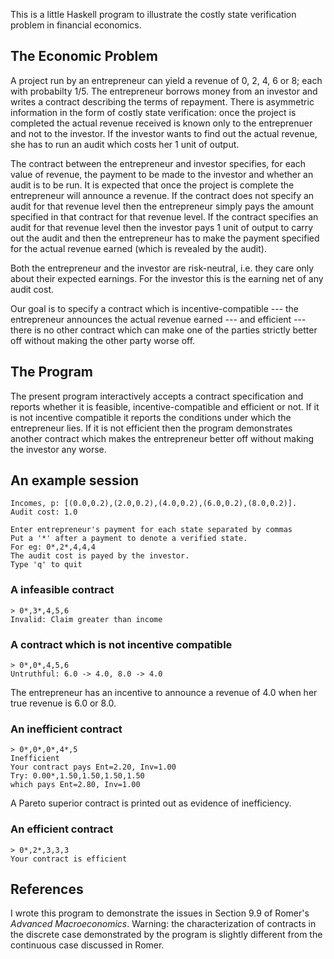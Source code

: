 This is a little Haskell program to illustrate the costly
state verification problem in financial economics.

## The Economic Problem

A project run by an entrepreneur can yield a revenue of 0,
2, 4, 6 or 8; each with probabilty 1/5. The entrepreneur
borrows money from an investor and writes a contract
describing the terms of repayment. There is asymmetric
information in the form of costly state verification: once
the project is completed the actual revenue received is
known only to the entreprenuer and not to the investor.  If
the investor wants to find out the actual revenue, she has
to run an audit which costs her 1 unit of output.

The contract between the entrepreneur and investor
specifies, for each value of revenue, the payment to be made
to the investor and whether an audit is to be run. It is
expected that once the project is complete the entrepreneur
will announce a revenue. If the contract does not specify an
audit for that revenue level then the entrepreneur simply
pays the amount specified in that contract for that revenue
level. If the contract specifies an audit for that revenue
level then the investor pays 1 unit of output to carry out
the audit and then the entrepreneur has to make the payment
specified for the actual revenue earned (which is revealed
by the audit).

Both the entrepreneur and the investor are risk-neutral,
i.e. they care only about their expected earnings. For the
investor this is the earning net of any audit cost.

Our goal is to specify a contract which is
incentive-compatible --- the entrepreneur announces the
actual revenue earned --- and efficient --- there is no
other contract which can make one of the parties strictly
better off without making the other party worse off.

## The Program

The present program interactively accepts a contract
specification and reports whether it is feasible,
incentive-compatible and efficient or not. If it is not
incentive compatible it reports the conditions under which
the entrepreneur lies. If it is not efficient then the
program demonstrates another contract which makes the
entrepreneur better off without making the investor any
worse.

## An example session

````text
Incomes, p: [(0.0,0.2),(2.0,0.2),(4.0,0.2),(6.0,0.2),(8.0,0.2)].
Audit cost: 1.0

Enter entrepreneur's payment for each state separated by commas
Put a '*' after a payment to denote a verified state.
For eg: 0*,2*,4,4,4
The audit cost is payed by the investor.
Type 'q' to quit
````

### A infeasible contract

````text
> 0*,3*,4,5,6
Invalid: Claim greater than income
````

### A contract which is not incentive compatible

````text
> 0*,0*,4,5,6
Untruthful: 6.0 -> 4.0, 8.0 -> 4.0
````

The entrepreneur has an incentive to announce a revenue of 4.0 when
her true revenue is 6.0 or 8.0.

### An inefficient contract
````text
> 0*,0*,0*,4*,5
Inefficient
Your contract pays Ent=2.20, Inv=1.00
Try: 0.00*,1.50,1.50,1.50,1.50
which pays Ent=2.80, Inv=1.00
````

A Pareto superior contract is printed out as evidence of inefficiency.

### An efficient contract

````text
> 0*,2*,3,3,3
Your contract is efficient
````

## References

I wrote this program to demonstrate the issues in Section
9.9 of Romer's *Advanced Macroeconomics*. Warning: the
characterization of contracts in the discrete case
demonstrated by the program is slightly different from the
continuous case discussed in Romer.

